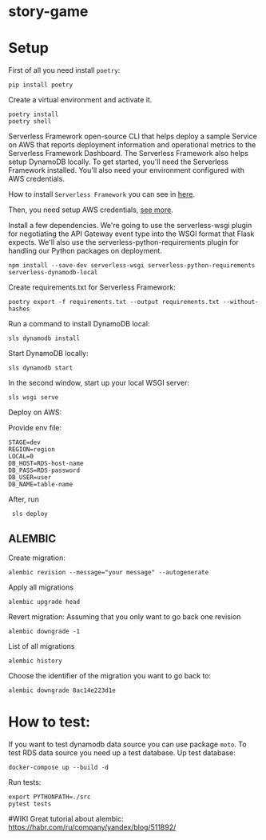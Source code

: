 # story-game
# Setup
First of all you need install `poetry`:
```shell
pip install poetry
```
Create a virtual environment and activate it.
```shell
poetry install
poetry shell
```
Serverless Framework open-source CLI that helps deploy a sample Service on AWS that reports deployment information and operational metrics to the Serverless Framework Dashboard. The Serverless Framework also helps setup DynamoDB locally.
To get started, you'll need the Serverless Framework installed. You'll also need your environment configured with AWS credentials.

How to install `Serverless Framework` you can see in [here](https://www.serverless.com/framework/docs/providers/aws/guide/quick-start/).

Then, you need setup AWS credentials, [see more](https://www.serverless.com/framework/docs/providers/aws/guide/credentials/).

Install a few dependencies. We're going to use the serverless-wsgi plugin for negotiating the API Gateway event type into the WSGI format that Flask expects. We'll also use the serverless-python-requirements plugin for handling our Python packages on deployment.

```shell
npm install --save-dev serverless-wsgi serverless-python-requirements serverless-dynamodb-local
```
Create requirements.txt for Serverless Framework:
```shell
poetry export -f requirements.txt --output requirements.txt --without-hashes
```
Run a command to install DynamoDB local:
```shell
sls dynamodb install
```
Start DynamoDB locally:
```shell
sls dynamodb start
```
In the second window, start up your local WSGI server:
```shell
sls wsgi serve
```
Deploy on AWS:

Provide env file:
```.shell
STAGE=dev
REGION=region
LOCAL=0
DB_HOST=RDS-host-name
DB_PASS=RDS-password
DB_USER=user
DB_NAME=table-name
```
After, run
```shell
 sls deploy
```

## ALEMBIC
Create migration:
```shell
alembic revision --message="your message" --autogenerate
```
Apply all migrations
```shell
alembic upgrade head
```
Revert migration:
Assuming that you only want to go back one revision
```shell
alembic downgrade -1
```
List of all migrations
```shell
alembic history
```
Choose the identifier of the migration you want to go back to:
```shell
alembic downgrade 8ac14e223d1e
```

# How to test:
If you want to test dynamodb data source you can use package `moto`.
To test RDS data source you need up a test database. Up test database:
```shell
docker-compose up --build -d
```
Run tests:
```shell
export PYTHONPATH=./src
pytest tests
```

#WIKI
Great tutorial about alembic: https://habr.com/ru/company/yandex/blog/511892/
